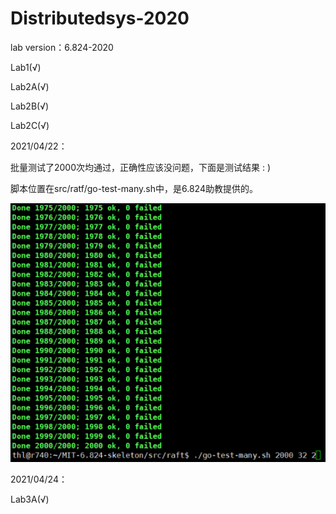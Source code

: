 # Distributedsys-2020
lab version：6.824-2020

Lab1(√)

Lab2A(√)

Lab2B(√)

Lab2C(√)



2021/04/22：

批量测试了2000次均通过，正确性应该没问题，下面是测试结果 : )

脚本位置在src/ratf/go-test-many.sh中，是6.824助教提供的。

![lab2测试](https://github.com/AnsonHooL/Distributedsys-2020/blob/kvstore/src/doc/lab2-test.jpg)

2021/04/24：

Lab3A(√)